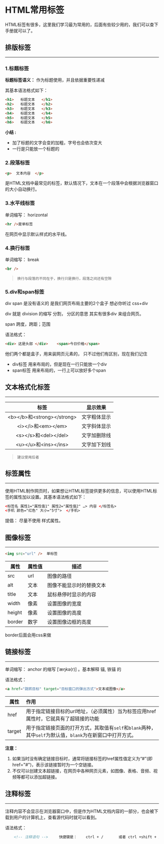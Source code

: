 # HTML常用标签

HTML标签有很多，这里我们学习最为常用的，后面有些较少用的，我们可以查下手册就可以了。 

## 排版标签

---

### 1.标题标签

**标题标签语义：**  作为标题使用，并且依据重要性递减

其基本语法格式如下：

```html
<h1>   标题文本   </h1>
<h2>   标题文本   </h2>
<h3>   标题文本   </h3>
<h4>   标题文本   </h4>
<h5>   标题文本   </h5>
<h6>   标题文本   </h6>
```

**小结 :**

- 加了标题的文字会变的加粗，字号也会依次变大
- 一行是只能放一个标题的

### 2.段落标签

```html
<p>  文本内容  </p>
```

是HTML文档中最常见的标签，默认情况下，文本在一个段落中会根据浏览器窗口的大小自动换行。

### 3.水平线标签

单词缩写：  horizontal  

```html
<hr />是单标签
```

 在网页中显示默认样式的水平线。

### 4.换行标签

单词缩写：  break 

```html
<br />
```

> ```notice
> 换行与段落的不同在于，换行只是换行，段落之间还有空隙
> ```

### 5.div和span标签

div   span    是没有语义的     是我们网页布局主要的2个盒子   想必你听过  css+div

div 就是  division  的缩写   分割， 分区的意思  其实有很多div 来组合网页。

span   跨度，跨距；范围    

语法格式：

```html
<div> 这是头部 </div>    <span>今日价格</span>
```

他们两个都是盒子，用来装网页元素的， 只不过他们有区别，现在我们记住

* div标签  用来布局的，但是现在一行只能放一个div
* span标签  用来布局的，一行上可以放好多个span



## 文本格式化标签

---

|              标签              | 显示效果     |
| :----------------------------: | ------------ |
| \<b>\</b>和\<strong>\</strong> | 文字粗体显示 |
|     \<i>\</i>和\<em>\</em>     | 文字斜体显示 |
|    \<s>\</s>和\<del>\</del>    | 文字加删除线 |
|    \<u>\</u>和\<ins>\</ins>    | 文字加下划线 |

> ```notice
> 建议使用后者
> ```



## 标签属性

---

使用HTML制作网页时，如果想让HTML标签提供更多的信息，可以使用HTML标签的属性加以设置。其基本语法格式如下：

```html
<标签名 属性1="属性值1" 属性2="属性值2" …> 内容 </标签名>
<手机 颜色="红色" 大小="5寸">  </手机>
```

提倡：   尽量不使用 样式属性。



## 图像标签

---

```html
<img src="url" />  单标签
```



| 属性   | 属性值 | 描述                     |
| ------ | ------ | ------------------------ |
| src    | url    | 图像的路径               |
| alt    | 文本   | 图像不能显示时的替换文本 |
| title  | 文本   | 鼠标悬停时显示的内容     |
| width  | 像素   | 设置图像的宽度           |
| height | 像素   | 设置图像的高度           |
| border | 数字   | 设置图像边框的高度       |

border后面会用css来做



## 链接标签

---

单词缩写：  anchor 的缩写  [ˈæŋkə(r)] 。基本解释 锚, 铁锚 的

语法格式：

```html
<a href="跳转目标" target="目标窗口的弹出方式">文本或图像</a>
```

| 属性   | 作用                                                         |
| ------ | :----------------------------------------------------------- |
| href   | 用于指定链接目标的url地址，（必须属性）当为标签应用href属性时，它就具有了超链接的功能 |
| target | 用于指定链接页面的打开方式，其取值有`self`和`blank`两种，其中`self`为默认值，`blank`为在新窗口中打开方式。 |

**注意：**

1. 如果当时没有确定链接目标时，通常将链接标签的href属性值定义为“#”(即href="#")，表示该链接暂时为一个空链接。
2. 不仅可以创建文本超链接，在网页中各种网页元素，如图像、表格、音频、视频等都可以添加超链接。



## 注释标签

---

注释内容不会显示在浏览器窗口中，但是作为HTML文档内容的一部分，也会被下载到用户的计算机上，查看源代码时就可以看到。

语法格式：

```html
    <!-- 注释语句 -->     快捷键是：    ctrl + /       或者 ctrl +shift + / 
```


